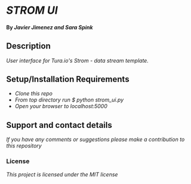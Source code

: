 # _STROM UI_

#### By _**Javier Jimenez and Sara Spink**_

## Description

_User interface for Tura.io's Strom - data stream template._

## Setup/Installation Requirements
* _Clone this repo_
* _From top directory run $ python strom_ui.py_
* _Open your browser to localhost:5000_

## Support and contact details

_If you have any comments or suggestions please make a contribution to this repository_

### License

*This project is licensed under the MIT license*
